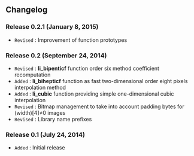 ## Changelog

### Release 0.2.1 (January 8, 2015)

- `Revised` : Improvement of function prototypes

### Release 0.2 (September 24, 2014)

- `Revised` : **li\_bipenticf** function order six method coefficient recomputation
- `Added` : **li\_bihepticf** function as fast two-dimensional order eight pixels interpolation method
- `Added` : **li\_cubic** function providing simple one-dimensional cubic interpolation
- `Revised` : Bitmap management to take into account padding bytes for (width)[4]≠0 images
- `Revised` : Library name prefixes

### Release 0.1 (July 24, 2014)

- `Added` : Initial release
